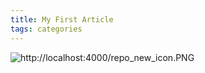 ```yaml
---
title: My First Article
tags: categories
---
```


![http://localhost:4000/repo_new_icon.PNG](http://)
